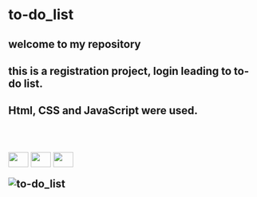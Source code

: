 # to-do_list

<h2>welcome to my repository
<h2>this is a registration project, login leading to to-do list.
<h2> Html, CSS and JavaScript were used.

<br><br>
 <img align="center" alto="Ellen-html" height="30" width="40" src="https://cdn.jsdelivr.net/gh/devicons/devicon/icons/html5/html5-original.svg">
 <img  align="center" alto="Ellen-css" height="30" width="40"  src="https://cdn.jsdelivr.net/gh/devicons/devicon/icons/css3/css3-original.svg">
 <img  align="center" alto="Ellen-javascript" height="30" width="40" src="https://cdn.jsdelivr.net/gh/devicons/devicon/icons/javascript/javascript-original.svg">
<br>




![to-do_list](https://user-images.githubusercontent.com/129814574/232642268-62030fe4-5f00-4ac0-b966-c52832b1ab47.gif)  
